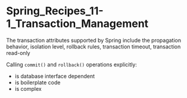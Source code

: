 # Spring_Recipes_11-1_Transaction_Management
The transaction attributes supported by Spring include the propagation behavior, isolation level, rollback rules, transaction timeout, transaction read-only

Calling `commit()` and `rollback()` operations explicitly:

* is database interface dependent
* is boilerplate code
* is complex

